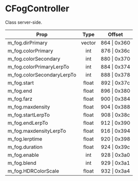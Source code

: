 # CFogController

Class server-side.

|Prop|Type|Offset|
|---|:-:|:-:|
|m_fog.dirPrimary|vector|864 \| 0x360|
|m_fog.colorPrimary|int|876 \| 0x36c|
|m_fog.colorSecondary|int|880 \| 0x370|
|m_fog.colorPrimaryLerpTo|int|884 \| 0x374|
|m_fog.colorSecondaryLerpTo|int|888 \| 0x378|
|m_fog.start|float|892 \| 0x37c|
|m_fog.end|float|896 \| 0x380|
|m_fog.farz|float|900 \| 0x384|
|m_fog.maxdensity|float|904 \| 0x388|
|m_fog.startLerpTo|float|908 \| 0x38c|
|m_fog.endLerpTo|float|912 \| 0x390|
|m_fog.maxdensityLerpTo|float|916 \| 0x394|
|m_fog.lerptime|float|920 \| 0x398|
|m_fog.duration|float|924 \| 0x39c|
|m_fog.enable|int|928 \| 0x3a0|
|m_fog.blend|int|929 \| 0x3a1|
|m_fog.HDRColorScale|float|932 \| 0x3a4|
